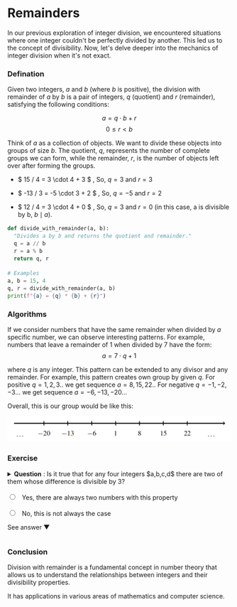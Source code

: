 # Remainders

In our previous exploration of integer division, we encountered situations where one integer couldn't be perfectly divided by another. This led us to the concept of divisibility. Now, let's delve deeper into the mechanics of integer division when it's not exact.

### Defination

Given two integers, $a$ and $b$ (where $b$ is positive), the division with remainder of $a$ by $b$ is a pair of integers, $q$ (quotient) and $r$ (remainder), satisfying the following conditions:

$$ a = q \cdot b + r$$
$$ 0 \leq r < b $$

Think of $a$ as a collection of objects. We want to divide these objects into groups of size $b$. The quotient, $q$, represents the number of complete groups we can form, while the remainder, $r$, is the number of objects left over after forming the groups.

- $ 15 / 4 = 3 \cdot 4 + 3 $ , So, $q=3$ and $r=3$

- $ -13 / 3 = -5 \cdot 3 + 2 $ , So, $q=-5$ and $r=2$

- $ 12 / 4 = 3 \cdot 4 + 0 $ , So, $q=3$ and $r=0$ (in this case, a is divisible by b, $b\mid a$).

```python
def divide_with_remainder(a, b):
  "Divides a by b and returns the quotient and remainder."
  q = a // b
  r = a % b
  return q, r

# Examples
a, b = 15, 4
q, r = divide_with_remainder(a, b)
print(f"{a} = {q} * {b} + {r}")
```

### Algorithms

If we consider numbers that have the same remainder when divided by $a$ specific number, we can observe interesting patterns. For example, numbers that leave a remainder of $1$ when divided by $7$ have the form:
$$ a = 7 \cdot q + 1 $$

where $q$ is any integer. This pattern can be extended to any divisor and any remainder. For example, this pattern creates own group by given $q$. For positive $q=1,2,3..$ we get sequence $a=8,15,22..$ For negative $q=-1,-2,-3...$ we get sequence $a=-6,-13,-20...$

Overall, this is our group would be like this:

<div style="text-align: center;">
    <img src="../../img/number-theory-cryptography/remainders.png" alt="numbers"/>
</div>

### Exercise

<details style="cursor: pointer;">
<summary>
  <b>Question</b> : Is it true that for any four integers $a,b,c,d$ there are two of them whose difference is divisible by 3?
    <br><br>
    <input type="radio" id="a" name="question-1" value="yes">
    <label for="a">Yes, there are always two numbers with this property</label>
    <br><br>

<input type="radio" id="b" name="question-1" value="no">
  <label for="b">No, this is not always the case</label>

 <p>See answer ▼</p>

  </summary>

> <b>Answer</b> : A
>
> There are only three possible remainders when dividing by
> $3$.So, among four integers $a,b,c,d$ there are two with the same remainder when divided by $3$. The difference of these two numbers is always divisible by $3$.

</details>

### Conclusion

Division with remainder is a fundamental concept in number theory that allows us to understand the relationships between integers and their divisibility properties.

It has applications in various areas of mathematics and computer science.
